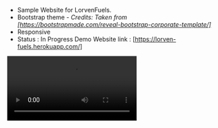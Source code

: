 - Sample Website for LorvenFuels.
- Bootstrap theme - *Credits: Taken from [https://bootstrapmade.com/reveal-bootstrap-corporate-template/]*
- Responsive 
- Status : In Progress 
Demo Website link  : [https://lorven-fuels.herokuapp.com/]

![sample video](./lorvenfuels.webm)
